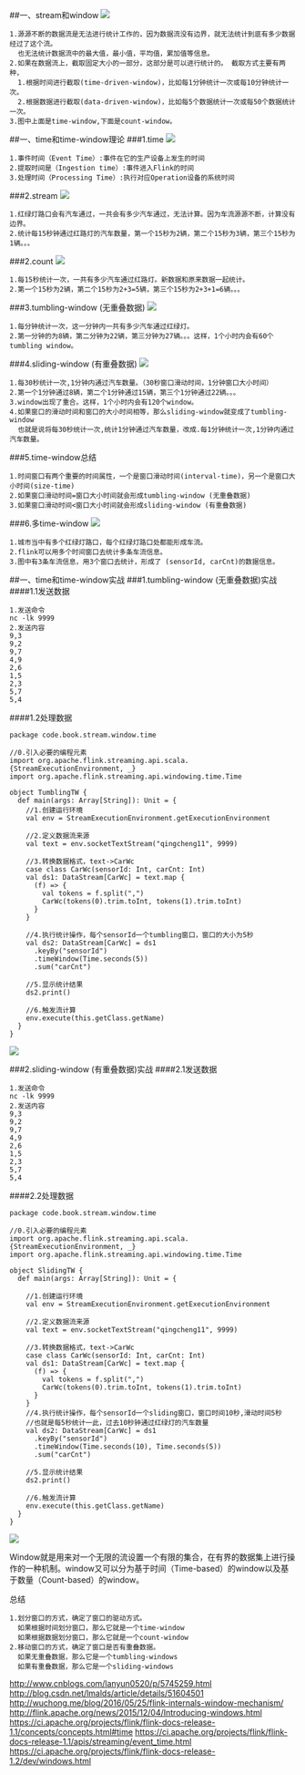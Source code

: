 
##一、stream和window
![](images/Snip20161204_1.png) 
```
1.源源不断的数据流是无法进行统计工作的，因为数据流没有边界，就无法统计到底有多少数据经过了这个流。
  也无法统计数据流中的最大值，最小值，平均值，累加值等信息。
2.如果在数据流上，截取固定大小的一部分，这部分是可以进行统计的。 截取方式主要有两种，
  1.根据时间进行截取(time-driven-window)，比如每1分钟统计一次或每10分钟统计一次。
  2.根据数据进行截取(data-driven-window)，比如每5个数据统计一次或每50个数据统计一次。
3.图中上面是time-window,下面是count-window。
```


##一、time和time-window理论
###1.time
![](images/Snip20161203_12.png) 
```
1.事件时间（Event Time）:事件在它的生产设备上发生的时间 
2.提取时间是（Ingestion time）:事件进入Flink的时间
3.处理时间（Processing Time）:执行对应Operation设备的系统时间
```
###2.stream
![](images/window-stream.png) 
```
1.红绿灯路口会有汽车通过，一共会有多少汽车通过，无法计算。因为车流源源不断，计算没有边界。
2.统计每15秒钟通过红路灯的汽车数量，第一个15秒为2辆，第二个15秒为3辆，第三个15秒为1辆。。。
```
###2.count
![](images/window-rolling-sum.png) 
```
1.每15秒统计一次，一共有多少汽车通过红路灯。新数据和原来数据一起统计。
2.第一个15秒为2辆，第二个15秒为2+3=5辆，第三个15秒为2+3+1=6辆。。。
```
###3.tumbling-window (无重叠数据)
![](images/window-tumbling-window.png) 
```
1.每分钟统计一次，这一分钟内一共有多少汽车通过红绿灯。
2.第一分钟的为8辆，第二分钟为22辆，第三分钟为27辆。。。这样，1个小时内会有60个tumbling window。
```
###4.sliding-window (有重叠数据)
![](images/window-sliding-window.png) 
```
1.每30秒统计一次,1分钟内通过汽车数量。（30秒窗口滑动时间，1分钟窗口大小时间）
2.第一个1分钟通过8辆，第二个1分钟通过15辆，第三个1分钟通过22辆。。。
3.window出现了重合。这样，1个小时内会有120个window。
4.如果窗口的滑动时间和窗口的大小时间相等，那么sliding-window就变成了tumbling-window
  也就是说将每30秒统计一次,统计1分钟通过汽车数量，改成.每1分钟统计一次,1分钟内通过汽车数量。
```
###5.time-window总结
```
1.时间窗口有两个重要的时间属性，一个是窗口滑动时间(interval-time)，另一个是窗口大小时间(size-time)
2.如果窗口滑动时间=窗口大小时间就会形成tumbling-window (无重叠数据)
3.如果窗口滑动时间<窗口大小时间就会形成sliding-window (有重叠数据)
```

###6.多time-window
![](images/windows-keyed.png) 
```
1.城市当中有多个红绿灯路口，每个红绿灯路口处都能形成车流。
2.flink可以用多个时间窗口去统计多条车流信息。
3.图中有3条车流信息，用3个窗口去统计，形成了 (sensorId, carCnt)的数据信息。
```
##一、time和time-window实战
###1.tumbling-window (无重叠数据)实战
####1.1发送数据
```
1.发送命令
nc -lk 9999
2.发送内容
9,3
9,2
9,7
4,9
2,6
1,5
2,3
5,7
5,4
```
####1.2处理数据
```
package code.book.stream.window.time

//0.引入必要的编程元素
import org.apache.flink.streaming.api.scala.{StreamExecutionEnvironment, _}
import org.apache.flink.streaming.api.windowing.time.Time

object TumblingTW {
  def main(args: Array[String]): Unit = {
    //1.创建运行环境
    val env = StreamExecutionEnvironment.getExecutionEnvironment
  
    //2.定义数据流来源
    val text = env.socketTextStream("qingcheng11", 9999)

    //3.转换数据格式，text->CarWc
    case class CarWc(sensorId: Int, carCnt: Int)
    val ds1: DataStream[CarWc] = text.map {
      (f) => {
        val tokens = f.split(",")
        CarWc(tokens(0).trim.toInt, tokens(1).trim.toInt)
      }
    }
   
    //4.执行统计操作，每个sensorId一个tumbling窗口，窗口的大小为5秒
    val ds2: DataStream[CarWc] = ds1
      .keyBy("sensorId")
      .timeWindow(Time.seconds(5))
      .sum("carCnt")
   
    //5.显示统计结果
    ds2.print()

    //6.触发流计算
    env.execute(this.getClass.getName)
  }
}
```
![](images/Snip20161204_2.png) 


###2.sliding-window  (有重叠数据)实战
####2.1发送数据
```
1.发送命令
nc -lk 9999
2.发送内容
9,3
9,2
9,7
4,9
2,6
1,5
2,3
5,7
5,4
```
####2.2处理数据
```
package code.book.stream.window.time

//0.引入必要的编程元素
import org.apache.flink.streaming.api.scala.{StreamExecutionEnvironment, _}
import org.apache.flink.streaming.api.windowing.time.Time

object SlidingTW {
  def main(args: Array[String]): Unit = {

    //1.创建运行环境
    val env = StreamExecutionEnvironment.getExecutionEnvironment

    //2.定义数据流来源
    val text = env.socketTextStream("qingcheng11", 9999)

    //3.转换数据格式，text->CarWc
    case class CarWc(sensorId: Int, carCnt: Int)
    val ds1: DataStream[CarWc] = text.map {
      (f) => {
        val tokens = f.split(",")
        CarWc(tokens(0).trim.toInt, tokens(1).trim.toInt)
      }
    }
    //4.执行统计操作，每个sensorId一个sliding窗口，窗口时间10秒,滑动时间5秒
    //也就是每5秒统计一此，过去10秒钟通过红绿灯的汽车数量
    val ds2: DataStream[CarWc] = ds1
      .keyBy("sensorId")
      .timeWindow(Time.seconds(10), Time.seconds(5))
      .sum("carCnt")

    //5.显示统计结果
    ds2.print()

    //6.触发流计算
    env.execute(this.getClass.getName)
  }
}
```
![](images/Snip20161204_3.png) 




Window就是用来对一个无限的流设置一个有限的集合，在有界的数据集上进行操作的一种机制。window又可以分为基于时间（Time-based）的window以及基于数量（Count-based）的window。


总结
```
1.划分窗口的方式，确定了窗口的驱动方式。
  如果根据时间划分窗口，那么它就是一个time-window
  如果根据数据划分窗口，那么它就是一个count-window
2.移动窗口的方式，确定了窗口是否有重叠数据。
  如果无重叠数据，那么它是一个tumbling-windows
  如果有重叠数据，那么它是一个sliding-windows 

```


http://www.cnblogs.com/lanyun0520/p/5745259.html
http://blog.csdn.net/lmalds/article/details/51604501
http://wuchong.me/blog/2016/05/25/flink-internals-window-mechanism/
http://flink.apache.org/news/2015/12/04/Introducing-windows.html
https://ci.apache.org/projects/flink/flink-docs-release-1.1/concepts/concepts.html#time
https://ci.apache.org/projects/flink/flink-docs-release-1.1/apis/streaming/event_time.html
https://ci.apache.org/projects/flink/flink-docs-release-1.2/dev/windows.html